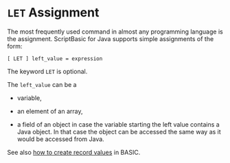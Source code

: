 # `LET` Assignment

The most frequently used command in almost any programming language is the assignment. ScriptBasic for Java supports
simple assignments of the form:
 
```
[ LET ] left_value = expression
```

The keyword `LET` is optional.

The `left_value` can be a

* variable,

* an element of an array,

* a field of an object in case the variable starting the left value contains a Java object. In that
  case the object can be accessed the same way as it would be accessed from Java.

See also [how to create record values](record.md) in BASIC.